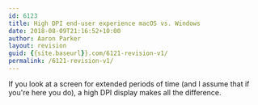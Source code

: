 ```yaml
---
id: 6123
title: High DPI end-user experience macOS vs. Windows
date: 2018-08-09T21:16:52+10:00
author: Aaron Parker
layout: revision
guid: {{site.baseurl}}.com/6121-revision-v1/
permalink: /6121-revision-v1/
---
```

If you look at a screen for extended periods of time (and I assume that if you're here you do), a high DPI display makes all the difference.